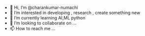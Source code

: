 - 👋 Hi, I’m @charankumar-numachi
- 👀 I’m interested in developing , research , create something new 
- 🌱 I’m currently learning AI,ML python 
- 💞️ I’m looking to collaborate on ...
- 📫 How to reach me ...

<!---
charankumar-numachi/charankumar-numachi is a ✨ special ✨ repository because its `README.md` (this file) appears on your GitHub profile.
You can click the Preview link to take a look at your changes.
--->
